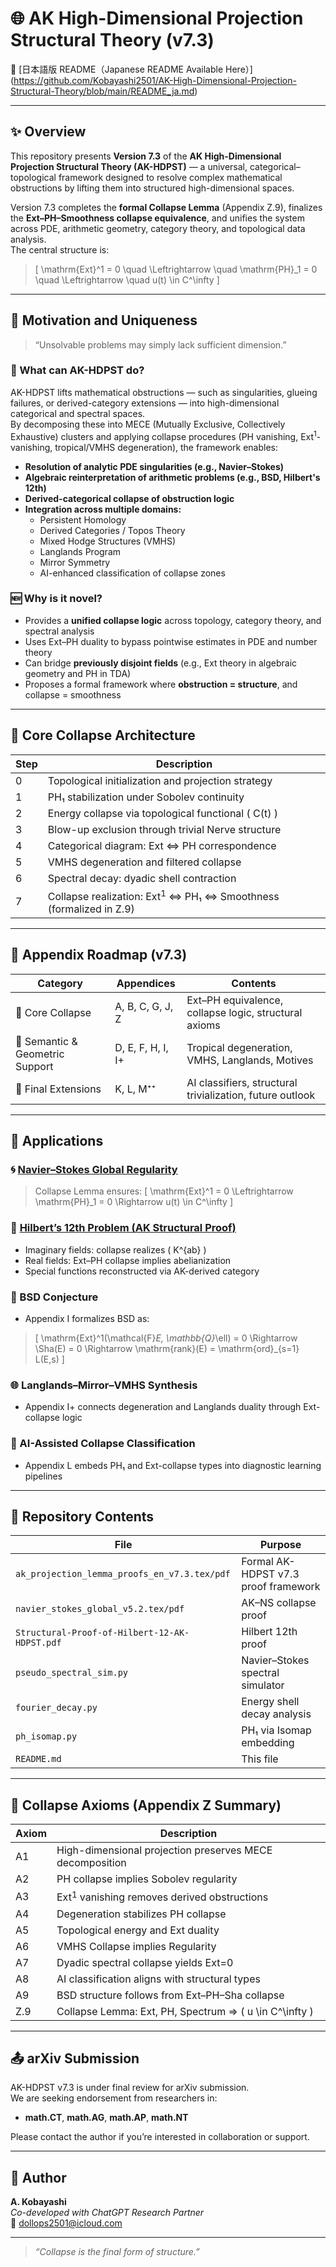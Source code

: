 # 🌐 AK High-Dimensional Projection Structural Theory (v7.3)

📄 [日本語版 README（Japanese README Available Here）] (https://github.com/Kobayashi2501/AK-High-Dimensional-Projection-Structural-Theory/blob/main/README_ja.md)

---

## ✨ Overview

This repository presents **Version 7.3** of the **AK High-Dimensional Projection Structural Theory (AK-HDPST)** — a universal, categorical–topological framework designed to resolve complex mathematical obstructions by lifting them into structured high-dimensional spaces.

Version 7.3 completes the **formal Collapse Lemma** (Appendix Z.9), finalizes the **Ext–PH–Smoothness collapse equivalence**, and unifies the system across PDE, arithmetic geometry, category theory, and topological data analysis.  
The central structure is:

> \[
> \mathrm{Ext}^1 = 0 \quad \Leftrightarrow \quad \mathrm{PH}_1 = 0 \quad \Leftrightarrow \quad u(t) \in C^\infty
> \]

---

## 📌 Motivation and Uniqueness

> “Unsolvable problems may simply lack sufficient dimension.”

### 🧠 What can AK-HDPST do?

AK-HDPST lifts mathematical obstructions — such as singularities, glueing failures, or derived-category extensions — into high-dimensional categorical and spectral spaces.  
By decomposing these into MECE (Mutually Exclusive, Collectively Exhaustive) clusters and applying collapse procedures (PH vanishing, Ext$^1$-vanishing, tropical/VMHS degeneration), the framework enables:

- **Resolution of analytic PDE singularities (e.g., Navier–Stokes)**
- **Algebraic reinterpretation of arithmetic problems (e.g., BSD, Hilbert's 12th)**
- **Derived-categorical collapse of obstruction logic**
- **Integration across multiple domains:**
  - Persistent Homology
  - Derived Categories / Topos Theory
  - Mixed Hodge Structures (VMHS)
  - Langlands Program
  - Mirror Symmetry
  - AI-enhanced classification of collapse zones

### 🆕 Why is it novel?

- Provides a **unified collapse logic** across topology, category theory, and spectral analysis  
- Uses Ext–PH duality to bypass pointwise estimates in PDE and number theory  
- Can bridge **previously disjoint fields** (e.g., Ext theory in algebraic geometry and PH in TDA)
- Proposes a formal framework where **obstruction = structure**, and collapse = smoothness

---

## 🧠 Core Collapse Architecture

| Step | Description |
|------|-------------|
| 0 | Topological initialization and projection strategy |
| 1 | PH₁ stabilization under Sobolev continuity |
| 2 | Energy collapse via topological functional \( C(t) \) |
| 3 | Blow-up exclusion through trivial Nerve structure |
| 4 | Categorical diagram: Ext ⇔ PH correspondence |
| 5 | VMHS degeneration and filtered collapse |
| 6 | Spectral decay: dyadic shell contraction |
| 7 | Collapse realization: Ext$^1$ ⇔ PH₁ ⇔ Smoothness (formalized in Z.9) |

---

## 📂 Appendix Roadmap (v7.3)

| Category | Appendices | Contents |
|----------|------------|----------|
| 🧱 Core Collapse | A, B, C, G, J, Z | Ext–PH equivalence, collapse logic, structural axioms |
| 🔧 Semantic & Geometric Support | D, E, F, H, I, I+ | Tropical degeneration, VMHS, Langlands, Motives |
| 🌱 Final Extensions | K, L, M⁺⁺ | AI classifiers, structural trivialization, future outlook |

---

## 🧪 Applications

### 🌀 [Navier–Stokes Global Regularity](https://github.com/Kobayashi2501/navier-stokes-global-regularity)
> Collapse Lemma ensures:
> \[
> \mathrm{Ext}^1 = 0 \Leftrightarrow \mathrm{PH}_1 = 0 \Rightarrow u(t) \in C^\infty
> \]

### 🔷 [Hilbert’s 12th Problem (AK Structural Proof)](https://github.com/Kobayashi2501/Structural-Proof-of-Hilbert-s-12th-Problem-via-Categorical-Degeneration-in-AK-HDPST)
- Imaginary fields: collapse realizes \( K^{ab} \)
- Real fields: Ext–PH collapse implies abelianization
- Special functions reconstructed via AK-derived category

### 🧮 BSD Conjecture
- Appendix I formalizes BSD as:
> \[
> \mathrm{Ext}^1(\mathcal{F}_E, \mathbb{Q}_\ell) = 0 \Rightarrow \Sha(E) = 0 \Rightarrow \mathrm{rank}(E) = \mathrm{ord}_{s=1} L(E,s)
> \]

### 🌐 Langlands–Mirror–VMHS Synthesis
- Appendix I+ connects degeneration and Langlands duality through Ext-collapse logic

### 🤖 AI-Assisted Collapse Classification
- Appendix L embeds PH₁ and Ext-collapse types into diagnostic learning pipelines

---

## 📁 Repository Contents

| File | Purpose |
|------|---------|
| `ak_projection_lemma_proofs_en_v7.3.tex/pdf` | Formal AK-HDPST v7.3 proof framework |
| `navier_stokes_global_v5.2.tex/pdf` | AK–NS collapse proof |
| `Structural-Proof-of-Hilbert-12-AK-HDPST.pdf` | Hilbert 12th proof |
| `pseudo_spectral_sim.py` | Navier–Stokes spectral simulator |
| `fourier_decay.py` | Energy shell decay analysis |
| `ph_isomap.py` | PH₁ via Isomap embedding |
| `README.md` | This file |

---

## 📜 Collapse Axioms (Appendix Z Summary)

| Axiom | Description |
|-------|-------------|
| A1 | High-dimensional projection preserves MECE decomposition |
| A2 | PH collapse implies Sobolev regularity |
| A3 | Ext$^1$ vanishing removes derived obstructions |
| A4 | Degeneration stabilizes PH collapse |
| A5 | Topological energy and Ext duality |
| A6 | VMHS Collapse implies Regularity |
| A7 | Dyadic spectral collapse yields Ext=0 |
| A8 | AI classification aligns with structural types |
| A9 | BSD structure follows from Ext–PH–Sha collapse |
| Z.9 | Collapse Lemma: Ext, PH, Spectrum ⇒ \( u \in C^\infty \) |

---

## 📤 arXiv Submission

AK-HDPST v7.3 is under final review for arXiv submission.  
We are seeking endorsement from researchers in:

- **math.CT**, **math.AG**, **math.AP**, **math.NT**

Please contact the author if you’re interested in collaboration or support.

---

## 📨 Author

**A. Kobayashi**  
_Co-developed with ChatGPT Research Partner_  
📧 dollops2501@icloud.com

---

> *“Collapse is the final form of structure.”*
